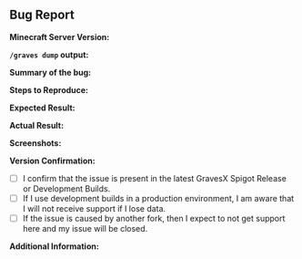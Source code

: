 ## Bug Report

**Minecraft Server Version:**
<!-- Provide the version of Minecraft server you are using -->

**`/graves dump` output:**
<!-- Provide the output of the `/graves dump` command. We will accept mclo.gs or other log based -->

**Summary of the bug:**
<!-- A brief description of the issue -->

**Steps to Reproduce:**
<!-- List all steps to reproduce -->

**Expected Result:**
<!-- Describe what you expected to happen -->

**Actual Result:**
<!-- Describe what actually happened -->

**Screenshots:**
<!-- If applicable, add screenshots to help explain your problem -->

**Version Confirmation:**
<!-- Confirm that the issue is with the latest GravesX spigot release or development build only -->
- [ ] I confirm that the issue is present in the latest GravesX Spigot Release or Development Builds.
- [ ] If I use development builds in a production environment, I am aware that I will not receive support if I lose data.
- [ ] If the issue is caused by another fork, then I expect to not get support here and my issue will be closed.

**Additional Information:**
<!-- Add any other context about the problem here -->
